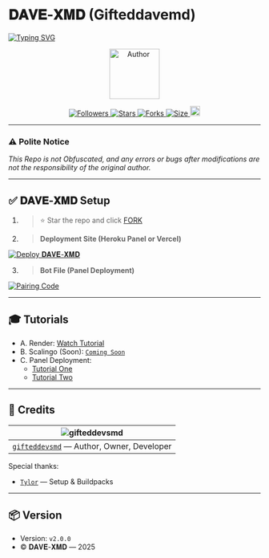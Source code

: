 # 𝐃𝐀𝐕𝐄-𝐗𝐌𝐃 (Gifteddavemd)

<a href="https://git.io/typing-svg">
  <img src="https://readme-typing-svg.demolab.com?font=Black+Ops+One&size=50&pause=1000&color=1BAFBAFF&center=true&width=910&height=100&lines=THANKS+FOR+CHOOSING+𝐃𝐀𝐕𝐄-𝐗𝐌𝐃;MULTI+DEVICE+WHATSAPP+BOT;CREATED+BY+gifteddevsmd;RELEASED+24.03.2025" alt="Typing SVG" />
</a>

<p align="center">
  <a href="https://github.com/gifteddevsmd">
    <img title="Author" src="https://github.com/gifteddevsmd.png?size=100" width="100" height="100">
  </a>
</p>

<p align="center">
  <a href="https://github.com/gifteddevsmd/followers">
    <img title="Followers" src="https://img.shields.io/github/followers/gifteddevsmd?color=blue&style=flat-square">
  </a>
  <a href="https://github.com/gifteddevsmd/DAVE-XMD/stargazers/">
    <img title="Stars" src="https://img.shields.io/github/stars/gifteddevsmd/DAVE-XMD?color=blue&style=flat-square">
  </a>
  <a href="https://github.com/gifteddevsmd/DAVE-XMD/network/members">
    <img title="Forks" src="https://img.shields.io/github/forks/gifteddevsmd/DAVE-XMD?color=blue&style=flat-square">
  </a>
  <a href="https://github.com/gifteddevsmd/DAVE-XMD/">
    <img title="Size" src="https://img.shields.io/github/repo-size/gifteddevsmd/DAVE-XMD?style=flat-square&color=green">
  </a>
  <a href="https://github.com/gifteddevsmd/DAVE-XMD/graphs/commit-activity">
    <img height="20" src="https://img.shields.io/badge/Maintained%3F-yes-green.svg">
  </a>
</p>

---

### ⚠️ Polite Notice

*This Repo is not Obfuscated, and any errors or bugs after modifications are not the responsibility of the original author.*

---

## ✅ 𝐃𝐀𝐕𝐄-𝐗𝐌𝐃 Setup

1. > ⭐ Star the repo and click [FORK](https://github.com/gifteddevsmd/DAVE-XMD/fork)

2. > **Deployment Site (Heroku Panel or Vercel)**

<a href='https://vol-tah-web.vercel.app/' target="_blank">
  <img alt='Deploy 𝐃𝐀𝐕𝐄-𝐗𝐌𝐃' src='https://img.shields.io/badge/Deploy%20𝐃𝐀𝐕𝐄--𝐗𝐌𝐃-orange?style=for-the-badge&logo=vercel&logoColor=black'/>
</a>

3. > **Bot File (Panel Deployment)**

<a href='https://www.mediafire.com/file/apl94yye6rc7jbh/BELLAH_XMD_V2.zip/file' target="_blank">
  <img alt='Pairing Code' src='https://img.shields.io/badge/Get%20Zip%20Here-darkpink?style=for-the-badge&logo=mediafire&logoColor=black'/>
</a>

---

## 🎓 Tutorials

- A. Render: [Watch Tutorial](https://youtu.be/bj59ynAaa3Y?si=cJpQPr1XaP7q-tDF)
- B. Scalingo (Soon): [`Coming Soon`](https://youtu.be/XAEvjrFIoiw?si=zdVjdtav3ZtsjTRz)
- C. Panel Deployment:
  - [Tutorial One](https://youtu.be/ajaddRsPvsw?si=-UKgE092fNXRb_mm)
  - [Tutorial Two](https://youtu.be/bBOCsPcQ7vA?si=U4bQBAp7GUEWGuF2)

---

## 👥 Credits

<div align="center">

| ![gifteddevsmd](https://github.com/gifteddevsmd.png?size=100) |
|:--:|
| [`gifteddevsmd`](https://github.com/gifteddevsmd) — Author, Owner, Developer |

</div>

Special thanks:
- [`Tylor`](https://github.com/Dark-Xploit) — Setup & Buildpacks

---

## 📦 Version

- Version: `v2.0.0`
- © 𝐃𝐀𝐕𝐄-𝐗𝐌𝐃 — 2025
